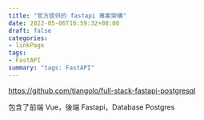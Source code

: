 ```yaml
---
title: "官方提供的 fastapi 專案架構"
date: 2022-05-06T16:59:32+08:00
draft: false
categories:
- linkPage
tags:
- FastAPI
summary: "tags: FastAPI"
---
```

https://github.com/tiangolo/full-stack-fastapi-postgresql

包含了前端 Vue，後端 Fastapi，Database Postgres

